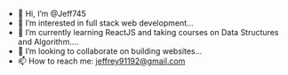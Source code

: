 - 👋 Hi, I’m @Jeff745
- 👀 I’m interested in full stack web development...
- 🌱 I’m currently learning ReactJS and taking courses on Data Structures and Algorithm....
- 💞️ I’m looking to collaborate on building websites...
- 📫 How to reach me: jeffrey91192@gmail.com

<!---
Jeff745/Jeff745 is a ✨ special ✨ repository because its `README.md` (this file) appears on your GitHub profile.
You can click the Preview link to take a look at your changes.
--->
